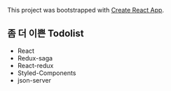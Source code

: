 This project was bootstrapped with [Create React App](https://github.com/facebook/create-react-app).

## 좀 더 이쁜 Todolist

- React
- Redux-saga
- React-redux
- Styled-Components
- json-server


